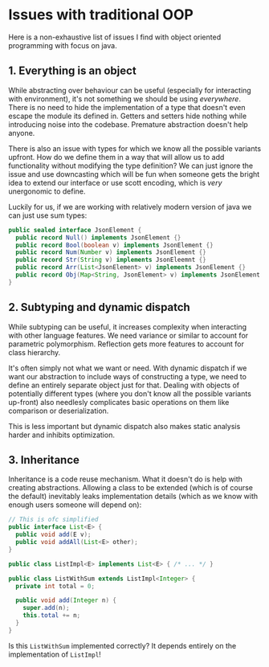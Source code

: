 # Issues with traditional OOP

Here is a non-exhaustive list of issues I find with object oriented programming
with focus on java.

## 1. Everything is an object

While abstracting over behaviour can be useful (especially for interacting with
environment), it's not something we should be using *everywhere*. There is no
need to hide the implementation of a type that doesn't even escape the module
its defined in. Getters and setters hide nothing while introducing noise into
the codebase. Premature abstraction doesn't help anyone.

There is also an issue with types for which we know all the possible variants
upfront. How do we define them in a way that will allow us to add functionality
without modifying the type definition? We can just ignore the issue and use
downcasting which will be fun when someone gets the bright idea to extend our
interface or use scott encoding, which is *very* unergonomic to define.

Luckily for us, if we are working with relatively modern version of java we can
just use sum types:

```java
public sealed interface JsonElement {
  public record Null() implements JsonElement {}
  public record Bool(boolean v) implements JsonElement {}
  public record Num(Number v) implements JsonElement {}
  public record Str(String v) implements JsonEleemnt {}
  public record Arr(List<JsonElement> v) implements JsonElement {}
  public record Obj(Map<String, JsonElement> v) implements JsonElement {}
}
```

## 2. Subtyping and dynamic dispatch

While subtyping can be useful, it increases complexity when interacting with
other language features. We need variance or similar to account for parametric
polymorphism. Reflection gets more features to account for class hierarchy.

It's often simply not what we want or need. With dynamic dispatch if we want
our abstraction to include ways of constructing a type, we need to define an
entirely separate object just for that. Dealing with objects of potentially
different types (where you don't know all the possible variants up-front)
also needlesly complicates basic operations on them like comparison or
deserialization.

This is less important but dynamic dispatch also makes static analysis harder
and inhibits optimization.

## 3. Inheritance

Inheritance is a code reuse mechanism. What it doesn't do is help with creating
abstractions. Allowing a class to be extended (which is of course the default)
inevitably leaks implementation details (which as we know with enough users
someone will depend on):

```java
// This is ofc simplified
public interface List<E> {
  public void add(E v);
  public void addAll(List<E> other);
}

public class ListImpl<E> implements List<E> { /* ... */ }

public class ListWithSum extends ListImpl<Integer> {
  private int total = 0;

  public void add(Integer n) {
    super.add(n);
    this.total += n;
  }
}
```

Is this `ListWithSum` implemented correctly? It depends entirely on the
implementation of `ListImpl`!
